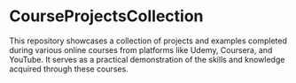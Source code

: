 # CourseProjectsCollection
This repository showcases a collection of projects and examples completed during various online courses from platforms like Udemy, Coursera, and YouTube. It serves as a practical demonstration of the skills and knowledge acquired through these courses.
